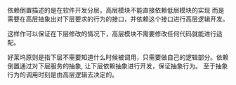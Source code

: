 依赖倒置描述的是在软件开发分层，高层模块不能直接依赖低层模块的实现
而是需要在高层抽象出对下层要求的行为的接口，并依赖这个接口进行高层逻辑开发。

这样作可以保证在下层修改的情况下，高层模块不需要修改任何代码就能进行适配。

好莱坞原则是指下层不需要知道什么时候被调用，只需要做自己的逻辑部分。依赖倒置通过对下层服务的抽象, 让下层依赖抽象进行开发，保证抽象行为。 至于抽象行为的调用时刻是由高层逻辑去决定的。
